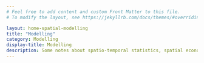 ```yaml
---
# Feel free to add content and custom Front Matter to this file.
# To modify the layout, see https://jekyllrb.com/docs/themes/#overriding-theme-defaults

layout: home-spatial-modelling
title: "Modelling"
category: Modelling
display-title: Modelling
description: Some notes about spatio-temporal statistics, spatial econometrics, and spatial point pattern analysis, and mathmatical modelling in general.
---
```

